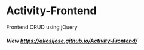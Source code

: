 # Activity-Frontend
Frontend CRUD using jQuery

##### View https://akosijose.github.io/Activity-Frontend/
